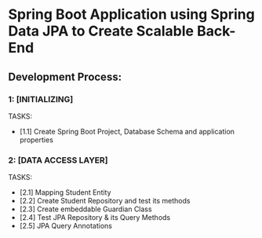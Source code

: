 # Spring Boot Application using Spring Data JPA to Create Scalable Back-End

## Development Process:

### 1: [INITIALIZING]
TASKS:
- [1.1] Create Spring Boot Project, Database Schema and application properties

### 2: [DATA ACCESS LAYER]
TASKS:
- [2.1] Mapping Student Entity
- [2.2] Create Student Repository and test its methods
- [2.3] Create embeddable Guardian Class
- [2.4] Test JPA Repository & its Query Methods
- [2.5] JPA Query Annotations

